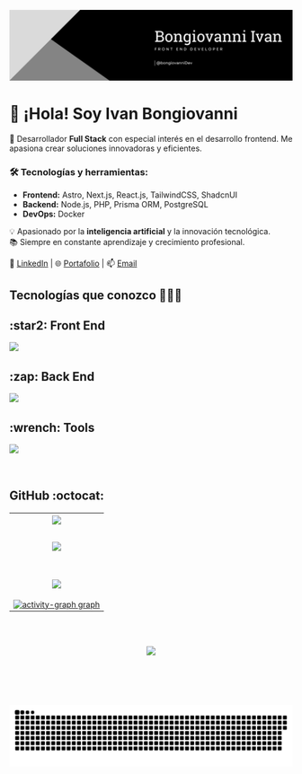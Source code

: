 ![Header](./redes/banner-linkedin.png)

# 👋 ¡Hola! Soy Ivan Bongiovanni

🚀 Desarrollador **Full Stack** con especial interés en el desarrollo frontend. Me apasiona crear soluciones innovadoras y eficientes.  

### 🛠️ Tecnologías y herramientas:  
- **Frontend:** Astro, Next.js, React.js, TailwindCSS, ShadcnUI  
- **Backend:** Node.js, PHP, Prisma ORM, PostgreSQL  
- **DevOps:** Docker  

💡 Apasionado por la **inteligencia artificial** y la innovación tecnológica.  
📚 Siempre en constante aprendizaje y crecimiento profesional.  

🔗 [LinkedIn](https://www.linkedin.com/in/bongiovanni-ivan45/) | 🌐 [Portafolio](https://ivanbong.vercel.app/) | 📫 [Email](bongiovanniivan12@gmail.ccom)  


<p align="center">
 <h2> Tecnologías que conozco 👨🏻‍💻 </h2>
</p>
<!--tech stack icons-->
<p align="center">
  <h2>:star2: Front End </h2>
  <a href="https://skillicons.dev">
    <img src="https://skillicons.dev/icons?i=html,css,js,ts,react,astro,tailwind,nextjs,vercel&perline=6" />
  </a>

  <h2>:zap: Back End</h2>
  <a href="https://skillicons.dev">
    <img src="https://skillicons.dev/icons?i=nodejs,express,postgres,prisma,docker&perline=6" />
  </a>

  <h2>:wrench: Tools</h2>
  <a href="https://skillicons.dev">
    <img src="https://skillicons.dev/icons?i=git,github,vscode,figma&perline=6" />
  </a>
</p>
<br>


<!------------------------->
<h2>GitHub :octocat:</h2>
<!--- stats & Trophy (start) -->
<p align="center">
  <!--- stats (start) -->
<table align="center">
<tr border="none">
<td width="100%" align="center">

<img  align="center"  src="https://github-readme-stats.vercel.app/api?username=ivan2214&theme=tokyonight&show_icons=true&count_private=true" />
  <br></br>
<p align="center"><a href="https://github.com/ivan2214"><img src="https://github-readme-stats.vercel.app/api/top-langs/?username=ivan2214&theme=tokyonight&layout=compact"></a></p> 
  <br></br>
   <a href="https://github.com/ivan2214"><img src="https://github-profile-summary-cards.vercel.app/api/cards/profile-details?username=ivan2214&theme=tokyonight"/>
    <br></br>
  <div align="center">
    <img src="https://github-readme-activity-graph.vercel.app/graph?username=ivan2214&radius=16&theme=tokyonight&area=true&order=5" height="250" alt="activity-graph graph"/>
  </div>
</td>



</tr>
</table>
<!--- stats (end) -->

<!--- trophy (start) -->
  <br></br>
<div align=center>
<p align="center">
  <img src="https://github-profile-trophy.vercel.app/?username=ivan2214&theme=juicyfresh" /><a>
</p>
</div>
<!--- trophy (start) -->

</p>       
<br/>

   >   
<br/>


###

<img src="https://raw.githubusercontent.com/ivan2214/ivan2214/output/snake.svg" alt="Snake animation" />

###
